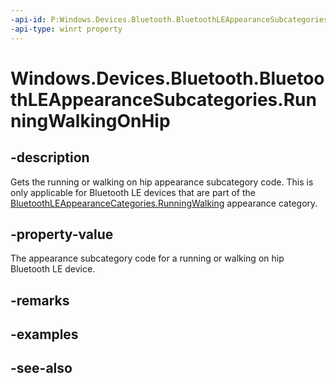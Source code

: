 ----api-id: P:Windows.Devices.Bluetooth.BluetoothLEAppearanceSubcategories.RunningWalkingOnHip
-api-type: winrt property
---<!-- Property syntaxpublic ushort RunningWalkingOnHip { get; }--># Windows.Devices.Bluetooth.BluetoothLEAppearanceSubcategories.RunningWalkingOnHip## -descriptionGets the running or walking on hip appearance subcategory code. This is only applicable for Bluetooth LE devices that are part of the [BluetoothLEAppearanceCategories.RunningWalking](bluetoothleappearancecategories_runningwalking.md) appearance category.## -property-valueThe appearance subcategory code for a running or walking on hip Bluetooth LE device.## -remarks## -examples## -see-also